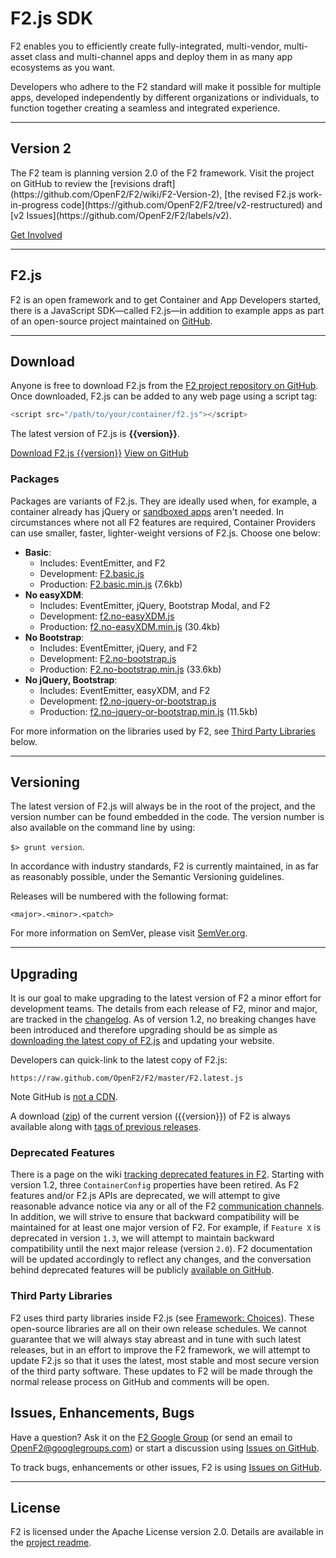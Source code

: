 # F2.js SDK

<p class="lead">F2 enables you to efficiently create fully-integrated, multi-vendor, multi-asset class and multi-channel apps and deploy them in as many app ecosystems as you want.</p>

Developers who adhere to the F2 standard will make it possible for multiple apps, developed independently by different organizations or individuals, to function together creating a seamless and integrated experience.

* * * *

## Version 2

<div class="alert alert-block alert-info">
    <p>The F2 team is planning version 2.0 of the F2 framework. Visit the project on GitHub to review the [revisions draft](https://github.com/OpenF2/F2/wiki/F2-Version-2), [the revised F2.js work-in-progress code](https://github.com/OpenF2/F2/tree/v2-restructured) and [v2 Issues](https://github.com/OpenF2/F2/labels/v2).</p>
    <p><a href="https://github.com/OpenF2/F2/wiki/F2-Version-2" class="btn btn-primary">Get Involved</a></p>
</div>

* * * *

## F2.js

F2 is an open framework and to get Container and App Developers started, there is a JavaScript SDK&mdash;called F2.js&mdash;in addition to example apps as part of an open-source project maintained on [GitHub](https://github.com/OpenF2/F2/).

* * * *

## Download

Anyone is free to download F2.js from the [F2 project repository on GitHub](https://github.com/OpenF2/F2/). Once downloaded, F2.js can be added to any web page using a script tag:

```javascript
<script src="/path/to/your/container/f2.js"></script>
```

The latest version of F2.js is **{{version}}**.

<p><a href="https://raw.github.com/OpenF2/F2/master/F2.latest.js" class="btn btn-primary btn-small">Download F2.js {{version}}</a> <a href="https://github.com/OpenF2/F2/" class="btn btn-small" target="_blank">View on GitHub</a></p>

### Packages

Packages are variants of F2.js. They are ideally used when, for example, a container already has jQuery or [sandboxed apps](http://docs.openf2.org/app-development.html#secure-apps) aren't needed. In circumstances where not all F2 features are required, Container Providers can use smaller, faster, lighter-weight versions of F2.js. Choose one below:

* **Basic**: 
	* Includes: EventEmitter, and F2
    * Development: [F2.basic.js](https://github.com/OpenF2/F2/blob/master/sdk/packages/f2.basic.js)
    * Production: [F2.basic.min.js](https://github.com/OpenF2/F2/blob/master/sdk/packages/f2.basic.min.js) (7.6kb)
* **No easyXDM**:
	* Includes: EventEmitter, jQuery, Bootstrap Modal, and F2
    * Development: [f2.no-easyXDM.js](https://github.com/OpenF2/F2/blob/master/sdk/packages/f2.no-easyXDM.js)
    * Production: [f2.no-easyXDM.min.js](https://github.com/OpenF2/F2/blob/master/sdk/packages/f2.no-easyXDM.min.js) (30.4kb)	    	    
* **No Bootstrap**: 
	* Includes: EventEmitter, jQuery, and F2
    * Development: [F2.no-bootstrap.js](https://github.com/OpenF2/F2/blob/master/sdk/packages/f2.no-bootstrap.js)
    * Production: [F2.no-bootstrap.min.js](https://github.com/OpenF2/F2/blob/master/sdk/packages/f2.no-bootstrap.min.js) (33.6kb)
* **No jQuery, Bootstrap**:
    * Includes: EventEmitter, easyXDM, and F2
    * Development: [f2.no-jquery-or-bootstrap.js](https://github.com/OpenF2/F2/blob/master/sdk/packages/f2.no-jquery-or-bootstrap.js) 
    * Production: [f2.no-jquery-or-bootstrap.min.js](https://github.com/OpenF2/F2/blob/master/sdk/packages/f2.no-jquery-or-bootstrap.min.js) (11.5kb)

For more information on the libraries used by F2, see [Third Party Libraries](#third-party-libraries) below.

* * * *

## Versioning

The latest version of F2.js will always be in the root of the project, and the version number can be found embedded in the code. The version number is also available on the command line by using:

`$> grunt version`.

In accordance with industry standards, F2 is currently maintained, in as far as reasonably possible, under the Semantic Versioning guidelines.

Releases will be numbered with the following format:

`<major>.<minor>.<patch>`

For more information on SemVer, please visit [SemVer.org](http://semver.org/).

* * * *

## Upgrading

It is our goal to make upgrading to the latest version of F2 a minor effort for development teams. The details from each release of F2, minor and major, are tracked in the [changelog](https://github.com/OpenF2/F2/wiki/Changelog). As of version 1.2, no breaking changes have been introduced and therefore upgrading should be as simple as [downloading the latest copy of F2.js](https://raw.github.com/OpenF2/F2/master/sdk/f2.min.js) and updating your website.

Developers can quick-link to the latest copy of F2.js:

`https://raw.github.com/OpenF2/F2/master/F2.latest.js`

<span class="label label-info">Note</span> GitHub is [not a CDN](http://stackoverflow.com/questions/5502540/should-github-be-used-as-a-cdn-for-javascript-libraries).

A download ([zip](https://github.com/OpenF2/F2/zipball/master)) of the current version ({{version}}) of F2 is always available along with [tags of previous releases](https://github.com/OpenF2/F2/releases).

### Deprecated Features

There is a page on the wiki [tracking deprecated features in F2](https://github.com/OpenF2/F2/wiki/F2.js-Deprecated). Starting with version 1.2, three `ContainerConfig` properties have been retired. As F2 features and/or F2.js APIs are deprecated, we will attempt to give reasonable advance notice via any or all of the F2 [communication channels](https://github.com/OpenF2/F2/blob/master/CONTRIBUTING.md#keep-in-touch). In addition, we will strive to ensure that backward compatibility will be maintained for at least one major version of F2. For example, if `Feature X` is deprecated in version `1.3`, we will attempt to maintain backward compatibility until the next major release (version `2.0`). F2 documentation will be updated accordingly to reflect any changes, and the conversation behind deprecated features will be publicly [available on GitHub](https://github.com/OpenF2/F2/issues).


### Third Party Libraries

F2 uses third party libraries inside F2.js (see [Framework: Choices](http://docs.openf2.org/#choices)). These open-source libraries are all on their own release schedules. We cannot guarantee that we will always stay abreast and in tune with such latest releases, but in an effort to improve the F2 framework, we will attempt to update F2.js so that it uses the latest, most stable and most secure version of the third party software. These updates to F2 will be made through the normal release process on GitHub and comments will be open.

## Issues, Enhancements, Bugs

Have a question? Ask it on the [F2 Google Group](https://groups.google.com/forum/#!forum/OpenF2) (or send an email to <OpenF2@googlegroups.com>) or start a discussion using [Issues on GitHub](https://github.com/OpenF2/F2/issues). 

To track bugs, enhancements or other issues, F2 is using [Issues on GitHub](https://github.com/OpenF2/F2/issues).

* * * *

## License

F2 is licensed under the Apache License version 2.0. Details are available in the [project readme](https://github.com/OpenF2/F2#copyright-and-license).
